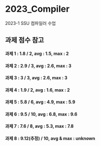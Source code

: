 # 2023_Compiler
2023-1 SSU 컴파일러 수업

## 과제 점수 참고
#### 과제 1 : 1.8 / 2,  avg : 1.5, max : 2
#### 과제 2 : 2.9 / 3,  avg : 2.6, max : 3
#### 과제 3 : 3   / 3,  avg : 2.6, max : 3
#### 과제 4 : 1.9 / 2,  avg : 1.6, max : 2
#### 과제 5 : 5.8 / 6,  avg : 4.9, max : 5.9
#### 과제 6 : 9.5 / 10, avg : 6.8, max : 9.6
#### 과제 7 : 7.6 / 8,  avg : 5.3, max : 7.8
#### 과제 8 : 9.12(추정) / 10, avg & max : unknown
